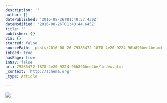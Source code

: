 ```yaml
---
description: ''
author: []
datePublished: '2016-08-26T01:40:57.439Z'
dateModified: '2016-08-26T01:40:44.645Z'
title: ''
publisher: {}
via: {}
starred: false
sourcePath: _posts/2016-08-26-79385472-1878-4e20-9224-96b896bee4be.md
inFeed: true
hasPage: true
inNav: false
url: 79385472-1878-4e20-9224-96b896bee4be/index.html
_context: 'http://schema.org'
_type: Article

---
```

![](https://the-grid-user-content.s3-us-west-2.amazonaws.com/e6e952d0-9dac-4b40-965c-cacfefd5c2ae.jpg)